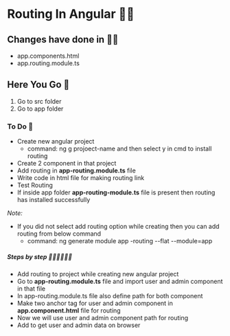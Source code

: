 # Routing In Angular 👋🏻

## Changes have done  in ✍🏿
* app.components.html
* app.routing.module.ts

## Here You Go 🏃
  1. Go to src folder 
  2. Go to app folder
  
  ### To Do 📝
* Create new angular project
  * command:  ng g projoect-name  and then select y in cmd to install routing 
* Create 2 component in that project 
* Add routing in **app-routing.module.ts** file
* Write code in html file for making routing link
* Test Routing       
* If inside app folder  **app-routing-module.ts** file is present then routing has installed successfully
  
_Note:_
  * If you did not select add routing option while creating then you can add routing from below command
      * command: ng generate module app -routing --flat --module=app   
      
 ##### Steps by step 🚶🏻‍♂️🚶🏻‍♂️
* Add routing to project while creating new angular project
* Go to **app-routing.module.ts** file and import  user and admin component in that file
* In app-routing.module.ts file also define path for both component
* Make two anchor tag for user and admin component in **app.component.html** file for routing 
* Now we will use user and admin component path for routing 
* Add <router-outlet> to get user and admin data  on browser     
